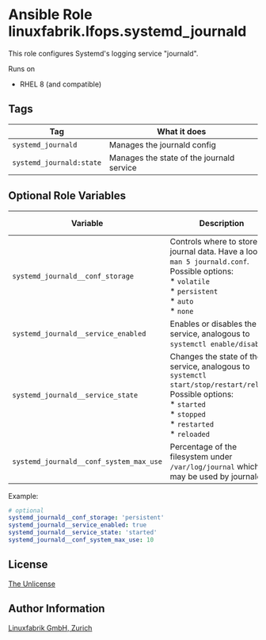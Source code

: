 # Ansible Role linuxfabrik.lfops.systemd_journald


This role configures Systemd's logging service "journald".

Runs on

* RHEL 8 (and compatible)


## Tags

| Tag                      | What it does                              |
| ---                      | ------------                              |
| `systemd_journald`       | Manages the journald config               |
| `systemd_journald:state` | Manages the state of the journald service |


## Optional Role Variables

| Variable | Description | Default Value |
| -------- | ----------- | ------------- |
| `systemd_journald__conf_storage` | Controls where to store journal data. Have a look at `man 5 journald.conf`. Possible options: <br> * `volatile` <br> * `persistent` <br> * `auto` <br> * `none` | `'persistent'` |
| `systemd_journald__service_enabled`| Enables or disables the service, analogous to `systemctl enable/disable`. | `true` |
| `systemd_journald__service_state` | Changes the state of the service, analogous to `systemctl start/stop/restart/reload`. Possible options:<br> * `started`<br> * `stopped`<br> * `restarted`<br> * `reloaded` | `'started'` |
| `systemd_journald__conf_system_max_use` | Percentage of the filesystem under `/var/log/journal` which may be used by journald. | `40` |

Example:
```yaml
# optional
systemd_journald__conf_storage: 'persistent'
systemd_journald__service_enabled: true
systemd_journald__service_state: 'started'
systemd_journald__conf_system_max_use: 10
```


## License

[The Unlicense](https://unlicense.org/)


## Author Information

[Linuxfabrik GmbH, Zurich](https://www.linuxfabrik.ch)
